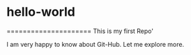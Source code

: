 # hello-world
=====================
This is my first Repo'

I am very happy to know about Git-Hub. 
Let me explore more.
